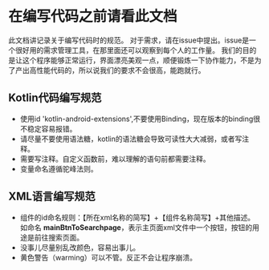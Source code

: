 # 在编写代码之前请看此文档
此文档讲记录关于编写代码时的规范。
对于需求，请在issue中提出。issue是一个很好用的需求管理工具，在那里面还可以观察到每个人的工作量。
我们的目的是让这个程序能够正常运行，界面漂亮美观一点，顺便锻炼一下协作能力，不是为了产出高性能代码的，所以说我们的要求不会很高，能跑就行。

## Kotlin代码编写规范
- 使用id 'kotlin-android-extensions',不要使用Binding，现在版本的binding很不稳定容易报错。
- 请尽量不要使用语法糖，kotlin的语法糖会导致可读性大大减弱，或者写注释。
- 需要写注释。自定义函数前，难以理解的语句前都需要注释。
- 变量命名遵循驼峰法则。

## XML语言编写规范
- 组件的id命名规则：【所在xml名称的简写】+【组件名称简写】+其他描述。
如命名 **mainBtnToSearchpage**，表示主页面xml文件中一个按钮，按钮的用途是前往搜索页面。
- 没事儿尽量别乱改颜色，容易出事儿。
- 黄色警告（warming）可以不管。反正不会让程序崩溃。
